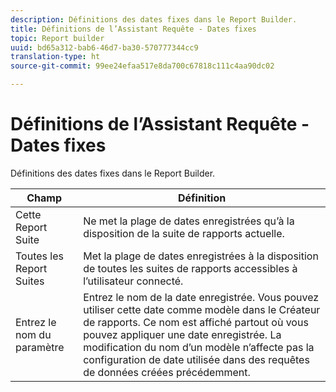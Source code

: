 ```yaml
---
description: Définitions des dates fixes dans le Report Builder.
title: Définitions de l’Assistant Requête - Dates fixes
topic: Report builder
uuid: bd65a312-bab6-46d7-ba30-570777344cc9
translation-type: ht
source-git-commit: 99ee24efaa517e8da700c67818c111c4aa90dc02

---
```



# Définitions de l’Assistant Requête - Dates fixes

Définitions des dates fixes dans le Report Builder.

| Champ | Définition |
|--- |--- |
| Cette Report Suite | Ne met la plage de dates enregistrées qu’à la disposition de la suite de rapports actuelle. |
| Toutes les Report Suites | Met la plage de dates enregistrées à la disposition de toutes les suites de rapports accessibles à l’utilisateur connecté. |
| Entrez le nom du paramètre | Entrez le nom de la date enregistrée. Vous pouvez utiliser cette date comme modèle dans le Créateur de rapports. Ce nom est affiché partout où vous pouvez appliquer une date enregistrée. La modification du nom d’un modèle n’affecte pas la configuration de date utilisée dans des requêtes de données créées précédemment. |
